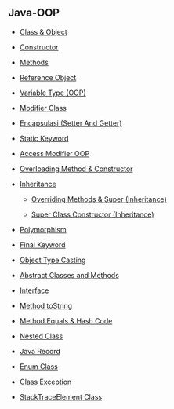 ## Java-OOP

- [Class & Object](https://github.com/suardi26/Java-OOP/tree/main/Class%20%26%20Object/src/com/practice)

- [Constructor](https://github.com/suardi26/Java-OOP/tree/main/Constructor/src/com/practice)

- [Methods](https://github.com/suardi26/Java-OOP/tree/main/Methods/src/com/practice)

- [Reference Object](https://github.com/suardi26/Java-OOP/tree/main/Reference%20Object/src/com/practice)

- [Variable Type (OOP)](https://github.com/suardi26/Java-OOP/tree/main/Variable%20Type%20(OOP)/src/com/practice)

- [Modifier Class](https://github.com/suardi26/Java-OOP/tree/main/Modifier%20Class/src/com)

- [Encapsulasi (Setter And Getter)](https://github.com/suardi26/Java-OOP/tree/main/Encapsulasi%20(Setter%20And%20Getter)/src/com/practice)

- [Static Keyword](https://github.com/suardi26/Java-OOP/tree/main/Static%20Keyword/src/com/practice)

- [Access Modifier OOP](https://github.com/suardi26/Java-OOP/tree/main/Access%20Modifier%20OOP/src/com/practice)

- [Overloading Method & Constructor](https://github.com/suardi26/Java-OOP/tree/main/Overloading%20Method%20%26%20Constructor/src/com/practice)

- [Inheritance](https://github.com/suardi26/Java-OOP/tree/main/Inheritance/src/com/practice)

  - [Overriding Methods & Super (Inheritance)](https://github.com/suardi26/Java-OOP/tree/main/Overriding%20Methods%20%26%20Super%20(Inheritance)/src/com/practice)

  - [Super Class Constructor (Inheritance)](https://github.com/suardi26/Java-OOP/tree/main/Super%20Class%20Constructor%20(Inheritance)/src/com/practice)

- [Polymorphism](https://github.com/suardi26/Java-OOP/tree/main/Polymorphism/src/com/practice)

- [Final Keyword](https://github.com/suardi26/Java-OOP/tree/main/Final%20Keyword/src/com/practice)

- [Object Type Casting](https://github.com/suardi26/Java-OOP/tree/main/Object%20Type%20Casting/src/com/practice)

- [Abstract Classes and Methods](https://github.com/suardi26/Java-OOP/tree/main/Abstract%20Classes%20and%20Methods/src/com)

- [Interface](https://github.com/suardi26/Java-OOP/tree/main/Interface/src/com/practice)

- [Method toString](https://github.com/suardi26/Java-OOP/tree/main/Method%20ToString/src/com)

- [Method Equals & Hash Code](https://github.com/suardi26/Java-OOP/tree/main/Method%20Equals%20%26%20Hash%20Code/src/com/practice)

- [Nested Class](https://github.com/suardi26/Java-OOP/tree/main/Nested%20Class/src/com/practice)

- [Java Record](https://github.com/suardi26/Java-OOP/tree/main/Java%20Record/src/com/practice)

- [Enum Class](https://github.com/suardi26/Java-OOP/tree/main/Enum%20Class/src/com/practice)

- [Class Exception](https://github.com/suardi26/Java-OOP/tree/main/Class%20Exception/src/com/practice)

- [StackTraceElement Class](https://github.com/suardi26/Java-OOP/tree/main/StackTraceElement%20Class/src/com/practice)



